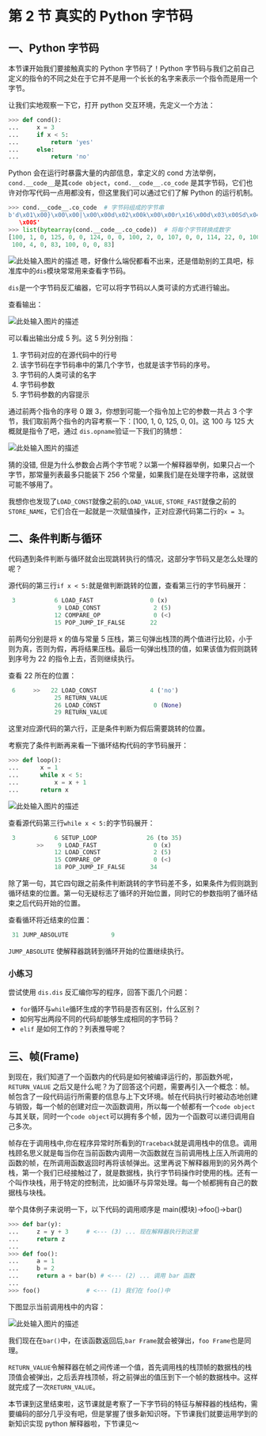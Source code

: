 # 第 2 节 真实的 Python 字节码

## 一、Python 字节码

本节课开始我们要接触真实的 Python 字节码了！Python 字节码与我们之前自己定义的指令的不同之处在于它并不是用一个长长的名字来表示一个指令而是用一个字节。

让我们实地观察一下它，打开 python 交互环境，先定义一个方法：

```py
>>> def cond():
...     x = 3
...     if x < 5:
...         return 'yes'
...     else:
...         return 'no' 
```

Python 会在运行时暴露大量的内部信息，拿定义的 cond 方法举例，`cond.__code__`是其`code object`，`cond.__code__.co_code` 是其字节码，它们也许对你写代码一点用都没有，但这里我们可以通过它们了解 Python 的运行机制。

```py
>>> cond.__code__.co_code  # 字节码组成的字节串
b'd\x01\x00}\x00\x00|\x00\x00d\x02\x00k\x00\x00r\x16\x00d\x03\x00Sd\x04\x00Sd\x00
   \x00S'
>>> list(bytearray(cond.__code__.co_code))  # 将每个字节转换成数字
[100, 1, 0, 125, 0, 0, 124, 0, 0, 100, 2, 0, 107, 0, 0, 114, 22, 0, 100, 3, 0, 83, 
 100, 4, 0, 83, 100, 0, 0, 83] 
```

![此处输入图片的描述](img/document-uid8834labid1877timestamp1465670067283.jpg) 嗯，好像什么端倪都看不出来，还是借助别的工具吧，标准库中的`dis`模块常常用来查看字节码。

`dis`是一个字节码反汇编器，它可以将字节码以人类可读的方式进行输出。

查看输出：

![此处输入图片的描述](img/document-uid8834labid1877timestamp1465670137798.jpg)

可以看出输出分成 5 列。这 5 列分别指：

1.  字节码对应的在源代码中的行号
2.  该字节码在字节码串中的第几个字节，也就是该字节码的序号。
3.  字节码的人类可读的名字
4.  字节码参数
5.  字节码参数的内容提示

通过前两个指令的序号 0 跟 3，你想到可能一个指令加上它的参数一共占 3 个字节，我们取前两个指令的内容考察一下：[100, 1, 0, 125, 0, 0]。这 100 与 125 大概就是指令了吧，通过 `dis.opname`验证一下我们的猜想：

![此处输入图片的描述](img/document-uid8834labid1877timestamp1465670223711.jpg)

猜的没错, 但是为什么参数会占两个字节呢？以第一个解释器举例，如果只占一个字节，那常量列表最多只能装下 256 个常量，如果我们是在处理字符串，这就很可能不够用了。

我想你也发现了`LOAD_CONST`就像之前的`LOAD_VALUE`, `STORE_FAST`就像之前的`STORE_NAME`，它们合在一起就是一次赋值操作，正对应源代码第二行的`x = 3`。

## 二、条件判断与循环

代码遇到条件判断与循环就会出现跳转执行的情况，这部分字节码又是怎么处理的呢？

源代码的第三行`if x < 5:`就是做判断跳转的位置，查看第三行的字节码展开：

```py
 3           6 LOAD_FAST                0 (x)
              9 LOAD_CONST               2 (5)
             12 COMPARE_OP               0 (<)
             15 POP_JUMP_IF_FALSE       22 
```

前两句分别是将 x 的值与常量 5 压栈，第三句弹出栈顶的两个值进行比较，小于则为真，否则为假，再将结果压栈。最后一句弹出栈顶的值，如果该值为假则跳转到序号为 22 的指令上去，否则继续执行。

查看 22 所在的位置：

```py
 6     >>   22 LOAD_CONST               4 ('no')
             25 RETURN_VALUE
             26 LOAD_CONST               0 (None)
             29 RETURN_VALUE 
```

这里对应源代码的第六行，正是条件判断为假后需要跳转的位置。

考察完了条件判断再来看一下循环结构代码的字节码展开：

```py
>>> def loop():
...      x = 1
...      while x < 5:
...          x = x + 1
...      return x 
```

![此处输入图片的描述](img/document-uid8834labid1877timestamp1465670384313.jpg)

查看源代码第三行`while x < 5:`的字节码展开：

```py
 3           6 SETUP_LOOP              26 (to 35)
        >>    9 LOAD_FAST                0 (x)
             12 LOAD_CONST               2 (5)
             15 COMPARE_OP               0 (<)
             18 POP_JUMP_IF_FALSE       34 
```

除了第一句，其它四句跟之前条件判断跳转的字节码差不多，如果条件为假则跳到循环结束的位置。第一句无疑标志了循环的开始位置，同时它的参数指明了循环结束之后代码开始的位置。

查看循环将近结束的位置：

```py
 31 JUMP_ABSOLUTE            9 
```

`JUMP_ABSOLUTE` 使解释器跳转到循环开始的位置继续执行。

### 小练习

尝试使用 `dis.dis` 反汇编你写的程序，回答下面几个问题：

*   `for`循环与`while`循环生成的字节码是否有区别，什么区别？
*   如何写出两段不同的代码却能够生成相同的字节码？
*   `elif` 是如何工作的？列表推导呢？

## 三、帧(Frame)

到现在，我们知道了一个函数内的代码是如何被编译运行的，那函数外呢，`RETURN_VALUE` 之后又是什么呢？为了回答这个问题，需要再引入一个概念：帧。帧包含了一段代码运行所需要的信息与上下文环境。帧在代码执行时被动态地创建与销毁，每一个帧的创建对应一次函数调用，所以每一个帧都有一个`code object`与其关联，同时一个`code object`可以拥有多个帧，因为一个函数可以递归调用自己多次。

帧存在于调用栈中,你在程序异常时所看到的`Traceback`就是调用栈中的信息。调用栈顾名思义就是每当你在当前函数内调用一次函数就在当前调用栈上压入所调用的函数的帧，在所调用函数返回时再将该帧弹出。这里再说下解释器用到的另外两个栈，第一个我们已经接触过了，就是数据栈，执行字节码操作时使用的栈。还有一个叫作块栈，用于特定的控制流，比如循环与异常处理。每一个帧都拥有自己的数据栈与块栈。

举个具体例子来说明一下，以下代码的调用顺序是 main(模块)->foo()->bar()

```py
>>> def bar(y):
...     z = y + 3     # <--- (3) ... 现在解释器执行到这里
...     return z
...
>>> def foo():
...     a = 1
...     b = 2
...     return a + bar(b) # <--- (2) ... 调用 bar 函数
...
>>> foo()             # <--- (1) 我们在 foo()中 
```

下图显示当前调用栈中的内容：

![此处输入图片的描述](img/document-uid8834labid1877timestamp1465072092637.jpg)

我们现在在`bar()`中，在该函数返回后,`bar Frame`就会被弹出，`foo Frame`也是同理。

`RETURN_VALUE`令解释器在帧之间传递一个值，首先调用栈的栈顶帧的数据栈的栈顶值会被弹出，之后丢弃栈顶帧，将之前弹出的值压到下一个帧的数据栈中。这样就完成了一次`RETURN_VALUE`。

本节课到这里结束啦，这节课就是考察了一下字节码的特征与解释器的栈结构，需要编码的部分几乎没有吧，但是掌握了很多新知识呀。下节课我们就要运用学到的新知识实现 python 解释器啦，下节课见～